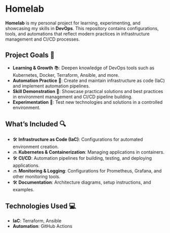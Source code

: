 # Homelab

**Homelab** is my personal project for learning, experimenting, and showcasing my skills in **DevOps**. This repository contains configurations, tools, and automations that reflect modern practices in infrastructure management and CI/CD processes.

## Project Goals 🎯

- **Learning & Growth** 📚: Deepen knowledge of DevOps tools such as Kubernetes, Docker, Terraform, Ansible, and more.
- **Automation Practice** 🤖: Create and maintain infrastructure as code (IaC) and implement automation pipelines.
- **Skill Demonstration** 💼: Showcase practical solutions and best practices in environment management and CI/CD pipeline building.
- **Experimentation** 🧪: Test new technologies and solutions in a controlled environment.

## What’s Included 🔍

- 🛠️ **Infrastructure as Code (IaC)**: Configurations for automated environment creation.
- 🔜 **Kubernetes & Containerization**: Managing applications in containers.
- 🛠️ **CI/CD**: Automation pipelines for building, testing, and deploying applications.
- 🔜 **Monitoring & Logging**: Configurations for Prometheus, Grafana, and other monitoring tools.
- 🛠️ **Documentation**: Architecture diagrams, setup instructions, and examples.

## Technologies Used 💻

- **IaC**: Terraform, Ansible
- **Automation**: GitHub Actions